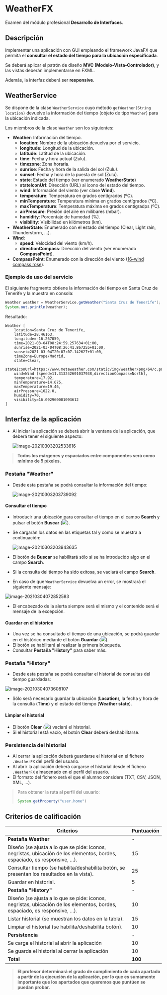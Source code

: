 # WeatherFX
Examen del módulo profesional **Desarrollo de Interfaces**.

## Descripción

Implementar una aplicación con GUI empleando el framework JavaFX que permita el **consultar el estado del tiempo para la ubicación especificada**. 

Se deberá aplicar el patrón de diseño **MVC (Modelo-Vista-Controlador)**, y las vistas deberán implementarse en FXML.

Además, la interfaz deberá ser **responsive**.

## WeatherService

Se dispone de la clase `WeatherService` cuyo método `getWeather(String location)` devuelve la información del tiempo (objeto de tipo `Weather`) para la ubicación indicada. 

Los miembros de la clase `Weather` son los siguientes:

- **Weather**: Información del tiempo.
  - **location**: Nombre de la ubicación devuelva por el servicio.
  - **longitude**: Longitud de la ubicación.
  - **latitude**: Latitud de la ubicación.
  - **time**: Fecha y hora actual (Zulu).
  - **timezone**: Zona horaria.
  - **sunrise**: Fecha y hora de la salida del sol (Zulu).
  - **sunset**: Fecha y hora de la puesta de sol (Zulu).
  - **state**: Estado del tiempo (ver enumerado **WeatherState**)
  - **stateIconUrl**: Dirección (URL) al icono del estado del tiempo.
  - **wind**: Información del viento (ver clase **Wind**).
  - **temperature**: Temperatura en grados centígrados (ºC).
  - **minTemperature**: Temperatura mínima en grados centígrados (ºC).
  - **maxTemperature**: Temperatura máxima en grados centígradps (ºC).
  - **airPressure**: Presión del aire en milibares (mbar).
  - **humidity**: Porcentaje de humedad (%).
  - **visibility**: Visibilidad en kilómetros (km).
- **WeatherState**: Enumerado con el estado del tiempo (Clear, Light rain, Thunderstorm, ...).
- **Wind**:
  - **speed**: Velocidad del viento (km/h).
  - **directionCompass**: Dirección del viento (ver enumerado **CompassPoint**).
- **CompassPoint**: Enumerado con la dirección del viento ([16-wind compass rose](https://upload.wikimedia.org/wikipedia/commons/thumb/1/1a/Brosen_windrose.svg/1024px-Brosen_windrose.svg.png)).

### Ejemplo de uso del servicio

El siguiente fragmento obtiene la información del tiempo en Santa Cruz de Tenerife y la muestra en consola:

 ```java
Weather weather = WeatherService.getWeather("Santa Cruz de Tenerife");
System.out.println(weather);
 ```

Resultado:

```
Weather [
	location=Santa Cruz de Tenerife, 
	latitude=28.46163, 
	longitude=-16.267059, 
	time=2021-03-04T08:24:59.257634+01:00, 
	sunrise=2021-03-04T08:26:41.867255+01:00, 
	sunset=2021-03-04T20:07:07.142627+01:00, 
	timeZone=Europe/Madrid, 
	state=Clear, 
	stateIconUrl=https://www.metaweather.com/static/img/weather/png/64/c.png, 
	wind=Wind [speed=11.313242601037938,directionCompass=North], 
	temperature=17.92, 
	minTemperature=14.675, 
	maxTemperature=19.46, 
	airPressure=1022.0, 
	humidity=70, 
	visibility=16.092960001093612
]
```

## Interfaz de la aplicación

- Al iniciar la aplicación se deberá abrir la ventana de la aplicación, que deberá tener el siguiente aspecto: 

  ![image-20210303202533616](docs/interfaz.png)

> **Todos los márgenes y espaciados entre componentes será como mínimo de 5 píxeles.**

### Pestaña "Weather"

- Desde esta pestaña se podrá consultar la información del tiempo:

  ![image-20210303203739092](docs/weather-tab.png)
  
   

#### Consultar el tiempo

- Introducir una ubicación para consultar el tiempo en el campo **Search** y pulsar el botón **Buscar** (![](src/main/resources/images/find-icon.png)).

- Se cargarán los datos en las etiquetas tal y como se muestra a continuación:

  ![image-20210303203943635](docs/weather-tab-with-data.png)

- El botón de **Buscar** se habilitará sólo si se ha introducido algo en el campo **Search**.

- Si la consulta del tiempo ha sido exitosa, se vaciará el campo **Search**.

- En caso de que `WeatherService` devuelva un error, se mostrará el siguiente mensaje:

![image-20210304072852583](docs/search-error.png)

- El encabezado de la alerta siempre será el mismo y el contenido será el mensaje de la excepción.

#### Guardar en el histórico

- Una vez se ha consultado el tiempo de una ubicación, se podrá guardar en el histórico mediante el botón **Guardar** (![](src/main/resources/images/save-as-icon.png)).
- El botón se habilitará al realizar la primera búsqueda.
- Consultar **Pestaña "History"** para saber más.

### Pestaña "History"

- Desde esta pestaña se podrá consultar el historial de consultas del tiempo guardadas:

![image-20210304073608107](docs/history-tab.png)

- Sólo será necesario guardar la ubicación (**Location**), la fecha y hora de la consulta (**Time**) y el estado del tiempo (**Weather state**).

#### Limpiar el historial

- El botón **Clear** (![](src/main/resources/images/clear-icon.png)) vaciará el historial. 
- Si el historial está vacío, el botón **Clear** deberá deshabilitarse.

### Persistencia del historial

- Al cerrar la aplicación deberá guardarse el historial en el fichero `.WeatherFX` del perfil del usuario.
- Al abrir la aplicación deberá cargarse el historial desde el fichero `.WeatherFX` almacenado en el perfil del usuario.
- El formato del fichero será el que el alumno considere (TXT, CSV, JSON, XML, ...).

> Para obtener la ruta al perfil del usuario: 
>
> ```java
> System.getProperty("user.home")
> ```

## Criterios de calificación

| **Criterios**                                                | **Puntuación** |
| ------------------------------------------------------------ | -------------- |
| **Pestaña Weather**                                          | -              |
| Diseño (se ajusta a lo que se pide: iconos, negristas, ubicación de los elementos, bordes, espaciado, es responsive, ...). | 15             |
| Consultar tiempo (se habilita/deshabilita botón, se presentan los resultados en la vista). | 25             |
| Guardar en historial.                                        | 5              |
| **Pestaña  "History"**                                       | -              |
| Diseño (se ajusta a lo que se pide: iconos, negristas, ubicación de los elementos, bordes, espaciado, es responsive, ...). | 10             |
| Listar historial (se muestran los datos en la tabla).        | 15             |
| Limpiar el historial (se habilita/deshabilita botón).        | 10             |
| **Persistencia**                                             | -              |
| Se carga el historial al abrir la aplicación                 | 10             |
| Se guarda el historial al cerrar la aplicación               | 10             |
| **Total**                                                    | **100**        |

> **El profesor determinará el grado de cumplimiento de cada apartado a partir de la ejecución de la aplicación, por lo que es sumamente importante que los apartados que queremos que puntúen se puedan probar.** 


